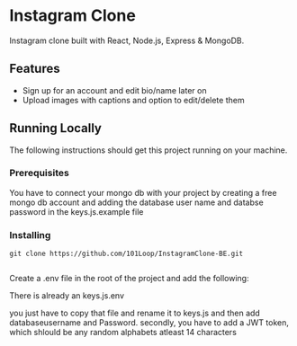 # Instagram Clone

Instagram clone built with React, Node.js, Express & MongoDB.

## Features

- Sign up for an account and edit bio/name later on
- Upload images with captions and option to edit/delete them

## Running Locally

The following instructions should get this project running on your machine.

### Prerequisites

You have to connect your mongo db with your project by creating a free mongo db
account and adding the database user name and databse password in the
keys.js.example file

### Installing
```
git clone https://github.com/101Loop/InstagramClone-BE.git


```

Create a .env file in the root of the project and add the following:

There is already an keys.js.env

you just have to copy that file and rename it to keys.js and then add
databaseusername and Password. secondly, you have to add a JWT token, which
shlould be any random alphabets atleast 14 characters

